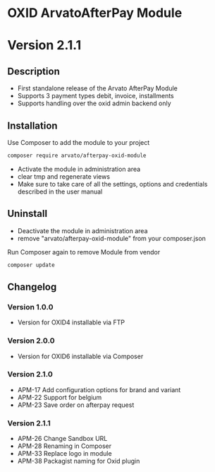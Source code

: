 # OXID ArvatoAfterPay Module

# Version 2.1.1

## Description

* First standalone release of the Arvato AfterPay Module
* Supports 3 payment types debit, invoice, installments
* Supports handling over the oxid admin backend only

## Installation

Use Composer to add the module to your project
```bash
composer require arvato/afterpay-oxid-module
```

* Activate the module in administration area
* clear tmp and regenerate views
* Make sure to take care of all the settings, options and credentials described in the user manual

## Uninstall

* Deactivate the module in administration area
* remove "arvato/afterpay-oxid-module" from your composer.json

Run Composer again to remove Module from vendor
```bash
composer update
```

## Changelog

### Version 1.0.0

* Version for OXID4 installable via FTP

### Version 2.0.0

* Version for OXID6 installable via Composer

### Version 2.1.0

* APM-17 Add configuration options for brand and variant
* APM-22 Support for belgium
* APM-23 Save order on afterpay request

### Version 2.1.1

* APM-26 Change Sandbox URL
* APM-28 Renaming in Composer
* APM-33 Replace logo in module
* APM-38 Packagist naming for Oxid plugin
